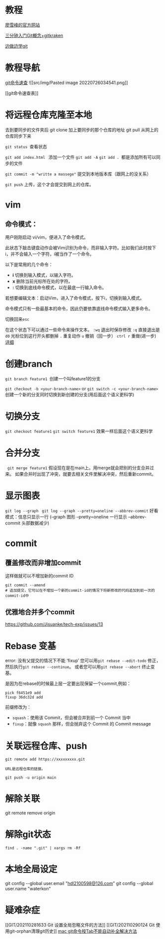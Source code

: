 # 教程
[廖雪峰的官方网站](https://www.liaoxuefeng.com/wiki/896043488029600/900005860592480)

[三分钟入门Git概念+gitkraken](https://www.bilibili.com/video/BV1KD4y1S7FL/?spm_id_from=333.788.recommend_more_video.0)

[边做边学git](https://try.github.io/)


# 教程导航
[git命令速查](https://www.w3cschool.cn/git/git-cheat-sheet.html)
![[src/img/Pasted image 20220726034541.png]]

[[git命令速查表]]



# 将远程仓库克隆至本地
去到要同步的文件夹后
git clone 加上要同步的那个仓库的地址
git pull 从网上的仓库同步下来

`git status `查看状态


`git add index.html ` 添加一个文件
`git add -A` 
`git add . `都是添加所有可以同步的文件


`git commit -m "writte a massege"` 提交到本地版本库（跟网上的没关系）

`git push` 上传，这个才会提交到网上的仓库。


# vim
## 命令模式：

用户刚刚启动 vi/vim，便进入了命令模式。

此状态下敲击键盘动作会被Vim识别为命令，而非输入字符。比如我们此时按下i，并不会输入一个字符，i被当作了一个命令。

以下是常用的几个命令：

-   **i** 切换到输入模式，以输入字符。
-   **x** 删除当前光标所在处的字符。
-   **:** 切换到底线命令模式，以在最底一行输入命令。

若想要编辑文本：启动Vim，进入了命令模式，按下i，切换到输入模式。

命令模式只有一些最基本的命令，因此仍要依靠底线命令模式输入更多命令。

切换回来`esc`

在这个状态下可以通过一些命令来操作文本。
`:wq`  退出时保存修改
 `:q` 直接退出是
 `d0` 光标位到这行开头都删掉
 `.` 重复动作
 `u` 撤销（回一步）
 `ctrl r` 重做(进一步)
 [详细](https://www.runoob.com/linux/linux-vim.html)


# 创建branch
`git branch feature1 `创建一个叫feature1的分支
 
 `git checkout -b <your-branch-name>` 
or
 `git switch -c <your-branch-name>`
创建一个新的分支同时切换到新创建的分支(用后面这个语义更科学)



# 切换分支
`git checkout feature1` 
`git switch feature1`
效果一样后面这个语义更科学

# 合并分支
` git merge feature1`
假设现在是在main上。用merge就会把别的分支合并过来。
如果合并时出现了冲突，就要去相关文件里解决冲突，然后重新commit。

# 显示图表
`git log --graph `
`git log --graph --pretty=oneline --abbrev-commit` 好看模式：信息只显示一行
(–graph 图形  –pretty=oneline 一行显示  –abbrev-commit 头部数据减少)


# commit
## 覆盖修改而非增加commit
这样做就可以不增加新的commit ID
```
git commit --amend
# 追加提交，它可以在不增加一个新的commit-id的情况下将新修改的代码追加到前一次的commit-id中

```

## 优雅地合并多个commit
https://github.com/Jisuanke/tech-exp/issues/13

# Rebase 变基
error: 没有父提交的情况下不能 ‘fixup’ 
您可以用`git rebase --edit-todo` 修正，
然后执行`git rebase --continue`。
或者您可以用`git rebase --abort` 终止变基。

是因为在rebase的时候最上层一定要出现保留一个commit,例如：
```
pick f6451e9 add 
fixup 36dc32d add
```


前缀修改为：
-   `squash`：使用该 Commit，但会被合并到前一个 Commit 当中
-   `fixup`：就像 `squash` 那样，但会抛弃这个 Commit 的 Commit message


# 关联远程仓库、push
```git
git remote add https://xxxxxxxxx.git

URL是远程仓库的链接。

git push -u origin main

```



# 解除关联
git remote remove origin


# 解除git状态
```git
find . -name ".git" | xargs rm -Rf

```


# 本地全局设定
git config --global user.email "hdl2100598@126.com"
  git config --global user.name "waterkon"


# 疑难杂症
[[GIT/202110281633 Git 设置全局忽略文件的方法]]
[[GIT/202110290124 Git 使用git-orphan清理git历史]]
[mac git命令按Tab不能自动补全解决方法
](https://blog.csdn.net/qq_43111384/article/details/104331312)